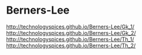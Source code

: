 # Berners-Lee
 http://technologyspices.github.io/Berners-Lee/Gk_1/
 http://technologyspices.github.io/Berners-Lee/Gk_2/
 http://technologyspices.github.io/Berners-Lee/Th_1/
 http://technologyspices.github.io/Berners-Lee/Th_2/
 
